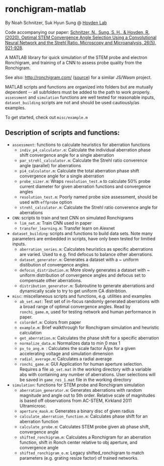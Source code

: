 # ronchigram-matlab
By Noah Schnitzer, Suk Hyun Sung @ [Hovden Lab](http://hovdenlab.com/)

Code accompanying our paper: [Schnitzer, N., Sung, S. H., & Hovden, R. (2020). Optimal STEM Convergence Angle Selection Using a Convolutional Neural Network and the Strehl Ratio. Microscopy and Microanalysis, 26(5), 921-928](https://doi.org/10.1017/S1431927620001841).

A MATLAB library for quick simulation of the STEM probe and electron Ronchigram, and training of a CNN to assess probe quality from the Ronchigram.

See also: http://ronchigram.com/ ([source](https://github.com/sukhsung/ronchigram/)) for a similar JS/Wasm project.

MATLAB scripts and functions are organized into folders but are mutually dependent -- all subfolders must be added to the path to work properly. `assessment` and `simulation` functions are well tested for reasonable inputs, `dataset_building` scripts are not and should be used cautiously/as examples.

To get started, check out `misc/example.m`


## Description of scripts and functions:

- `assessment`: functions to calculate heuristics for aberration functions
	- `indiv_p4_calculator.m`: Calculate the individual aberration phase shift convergence angle for a single aberration
	- `par_strehl_calculator.m`: Calculate the Strehl ratio converence angle (parallel) for aberrations
	- `pi4_calculator.m`: Calculate the total aberration phase shift convergence angle for a single aberration
	- `probe_sizer.m`: Wraps `resolution_test.m` to calculate 50% probe current diameter for given aberration functions and convergence angles
	- `resolution_test.m`: Poorly named probe size assessment, should be used with `effprobe` option
	- `strehl_calculator.m`: Calculate the Strehl ratio converence angle for aberrations
- `CNN`: scripts to train and test CNN on simulated Ronchigrams
	- `lim_net.m`: Train CNN used in paper
	- `transfer_learning.m`: Transfer learn on Alexnet
- `dataset_building`: scripts and functions to build data sets. Note many parameters are embedded in scripts, have only been tested for limitied inputs.
	- `aberration_series.m`: Calculates heuristics as specific aberrations are varied. Used to e.g. find defocus to balance other aberrations.
	- `dataset_generator.m`: Generates a dataset with a ~ uniform distibution of convergence angles. 
	- `defocus_distribution.m`: More slowly generates a dataset with ~ uniform distribution of convergence angles and defocus set to compensate other aberrations.
	- `distribution_generator.m`: Subroutine to generate aberrations and dynamically scale to try to get uniform CA distribtion.
- `misc`: miscellaneous scripts and functions, e.g. utilities and examples
	- `ab_set.mat`: Test set of in-focus randomly generated aberrations with a broad range of optimal convergence angles. Read by `ronchi_game.m`, used for testing network and human performance in paper.
	- `colordef.m`: Colors from paper
	- `example.m`: Brief walkthrough for Ronchigram simulation and heuristic calculation
	- `get_aberration.m`: Calculates the phase shift for a specific aberration
	- `normalize_data.m`: Normalizes data to min 0 max 1
	- `px_to_ang.m `: Calculates the scale factor Å/px for a given accelerating voltage and simulation dimension
	- `radial_average.m`: Calculates a radial average
	- `ronchi_game.m`: GUI Application for human aperture selection. Requires a file `ab_set.mat` in the working directory with a variable abs with containing any number of aberrations. User selections will be saved in `game_res_1.mat` file in the working directory
- `simulation`: functions for STEM probe and Ronchigram simulation
	- `aberration_generator.m`: Generates aberrations with random magnitude and angle out to 5th order. Relative scale of magnitudes is based off observations from AC-STEM, Kirkland 2011 Ultramicrosc.
	- `aperture_mask.m`: Generates a binary disc of given radius
	- `calculate_aberration_function.m`: Calculates phase shift for an aberration function
	- `calculate_probe.m`: Calculates STEM probe given ab phase shift, convergence angle
	- `shifted_ronchigram.m`: Calculates a Ronchigram for an aberration function, shift in Ronch center relative to obj aperture, and convergence angle
	- `shifted_ronchigram_o.m`: Legacy shifted_ronchigram to match parameters (e.g. grating resize factor) of trained networks.